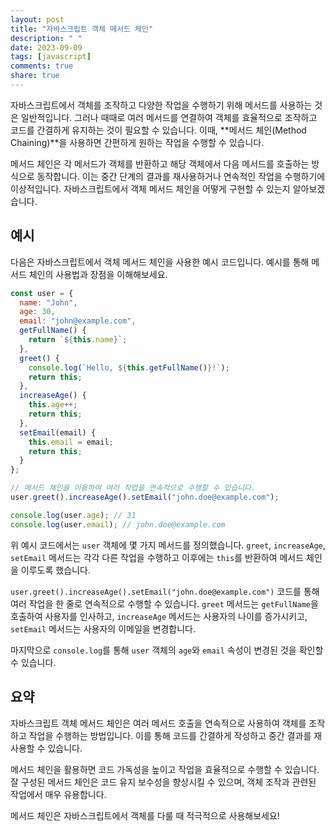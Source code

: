 ```yaml
---
layout: post
title: "자바스크립트 객체 메서드 체인"
description: " "
date: 2023-09-09
tags: [javascript]
comments: true
share: true
---
```


자바스크립트에서 객체를 조작하고 다양한 작업을 수행하기 위해 메서드를 사용하는 것은 일반적입니다. 그러나 때때로 여러 메서드를 연결하여 객체를 효율적으로 조작하고 코드를 간결하게 유지하는 것이 필요할 수 있습니다. 이때, **메서드 체인(Method Chaining)**을 사용하면 간편하게 원하는 작업을 수행할 수 있습니다.

메서드 체인은 각 메서드가 객체를 반환하고 해당 객체에서 다음 메서드를 호출하는 방식으로 동작합니다. 이는 중간 단계의 결과를 재사용하거나 연속적인 작업을 수행하기에 이상적입니다. 자바스크립트에서 객체 메서드 체인을 어떻게 구현할 수 있는지 알아보겠습니다.

## 예시

다음은 자바스크립트에서 객체 메서드 체인을 사용한 예시 코드입니다. 예시를 통해 메서드 체인의 사용법과 장점을 이해해보세요.

```javascript
const user = {
  name: "John",
  age: 30,
  email: "john@example.com",
  getFullName() {
    return `${this.name}`;
  },
  greet() {
    console.log(`Hello, ${this.getFullName()}!`);
    return this;
  },
  increaseAge() {
    this.age++;
    return this;
  },
  setEmail(email) {
    this.email = email;
    return this;
  }
};

// 메서드 체인을 이용하여 여러 작업을 연속적으로 수행할 수 있습니다.
user.greet().increaseAge().setEmail("john.doe@example.com");

console.log(user.age); // 31
console.log(user.email); // john.doe@example.com
```

위 예시 코드에서는 `user` 객체에 몇 가지 메서드를 정의했습니다. `greet`, `increaseAge`, `setEmail` 메서드는 각각 다른 작업을 수행하고 이후에는 `this`를 반환하여 메서드 체인을 이루도록 했습니다.

`user.greet().increaseAge().setEmail("john.doe@example.com")` 코드를 통해 여러 작업을 한 줄로 연속적으로 수행할 수 있습니다. `greet` 메서드는 `getFullName`을 호출하여 사용자를 인사하고, `increaseAge` 메서드는 사용자의 나이를 증가시키고, `setEmail` 메서드는 사용자의 이메일을 변경합니다.

마지막으로 `console.log`를 통해 `user` 객체의 `age`와 `email` 속성이 변경된 것을 확인할 수 있습니다.

## 요약

자바스크립트 객체 메서드 체인은 여러 메서드 호출을 연속적으로 사용하여 객체를 조작하고 작업을 수행하는 방법입니다. 이를 통해 코드를 간결하게 작성하고 중간 결과를 재사용할 수 있습니다.

메서드 체인을 활용하면 코드 가독성을 높이고 작업을 효율적으로 수행할 수 있습니다. 잘 구성된 메서드 체인은 코드 유지 보수성을 향상시킬 수 있으며, 객체 조작과 관련된 작업에서 매우 유용합니다.

메서드 체인은 자바스크립트에서 객체를 다룰 때 적극적으로 사용해보세요!